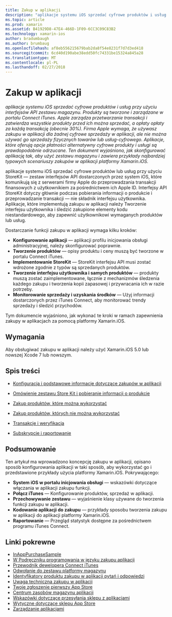 ```yaml
---
title: Zakup w aplikacji
description: "aplikacje systemu iOS sprzedać cyfrowe produktów i usług przy użyciu interfejsów API zestawu magazynu. Produkty są tworzone i zarządzane w portalu Connect iTunes. Apple zarządza przetwarzanie transakcji i zatwierdza wszystkie produkty przed ich można sprzedać, a opłaty opłaty za każdą transakcję (obecnie 30%). Firma Apple wymaga, że używasz zakupu w aplikacji dla żadnej cyfrowe sprzedaży w aplikacji, ale nie można używać go sprzedaży fizycznych towarów lub usług-cyfrowego. Aplikacje, które oferują opcje płatności alternatywny cyfrowe produkty i usługi są prawdopodobnie odrzucane. Ten dokument wyjaśniono, jak skonfigurować aplikację tak, aby użyć zestawu magazynu i zawiera przykłady najbardziej typowych scenariuszy zakupów w aplikacji platformy Xamarin.iOS."
ms.topic: article
ms.prod: xamarin
ms.assetid: B41929D8-47E4-466D-1F09-6CC3C09C83B2
ms.technology: xamarin-ios
author: bradumbaugh
ms.author: brumbaug
ms.openlocfilehash: af8eb556215679bab2da8f54e8231f7d7d3ed418
ms.sourcegitcommit: 6cd40d190abe38edd50fc74331be15324a845a28
ms.translationtype: MT
ms.contentlocale: pl-PL
ms.lasthandoff: 02/27/2018
---
```

# <a name="in-app-purchasing"></a>Zakup w aplikacji

_aplikacje systemu iOS sprzedać cyfrowe produktów i usług przy użyciu interfejsów API zestawu magazynu. Produkty są tworzone i zarządzane w portalu Connect iTunes. Apple zarządza przetwarzanie transakcji i zatwierdza wszystkie produkty przed ich można sprzedać, a opłaty opłaty za każdą transakcję (obecnie 30%). Firma Apple wymaga, że używasz zakupu w aplikacji dla żadnej cyfrowe sprzedaży w aplikacji, ale nie można używać go sprzedaży fizycznych towarów lub usług-cyfrowego. Aplikacje, które oferują opcje płatności alternatywny cyfrowe produkty i usługi są prawdopodobnie odrzucane. Ten dokument wyjaśniono, jak skonfigurować aplikację tak, aby użyć zestawu magazynu i zawiera przykłady najbardziej typowych scenariuszy zakupów w aplikacji platformy Xamarin.iOS._


aplikacje systemu iOS sprzedać cyfrowe produktów lub usług przy użyciu StoreKit — zestaw interfejsów API dostarczonych przez system iOS, które komunikują się z serwerami firmy Apple do przeprowadzania transakcji finansowych z użytkownikiem za pośrednictwem ich Apple ID. Interfejsy API StoreKit dotyczy głównie podczas pobierania informacji o produkcie i przeprowadzanie transakcji — nie składnik interfejsu użytkownika. Aplikacje, które implementują zakupu w aplikacji należy Tworzenie interfejsu użytkownika i śledzić zakupione elementy kodu niestandardowego, aby zapewnić użytkownikowi wymaganych produktów lub usług.

Dostarczanie funkcji zakupu w aplikacji wymaga kilku kroków:

-  **Konfigurowanie aplikacji** — aplikacji profilu inicjowania obsługi administracyjnej, należy skonfigurować poprawnie.
-  **Tworzenie produktów** — opisy produktu i ceny muszą być tworzone w portalu Connect iTunes.
-  **Implementowanie StoreKit** — StoreKit interfejsu API musi zostać wdrożone zgodnie z typów są sprzedanych produktów.
-  **Tworzenie interfejsu użytkownika i samych produktów** — produkty muszą zostać zaimplementowane, łącznie z mechanizmów śledzenia każdego zakupu i tworzenia kopii zapasowej i przywracania ich w razie potrzeby.
-  **Monitorowanie sprzedaży i uzyskania środków** — Użyj informacji dostarczonych przez iTunes Connect, aby monitorować trendy sprzedaży i śledzić przychodów.


Tym dokumencie wyjaśniono, jak wykonać te kroki w ramach zapewnienia zakupy w aplikacjach za pomocą platformy Xamarin.iOS.


## <a name="requirements"></a>Wymagania

Aby obsługiwać zakupu w aplikacji należy użyć Xamarin.iOS 5.0 lub nowszej Xcode 7 lub nowszym.

## <a name="contents"></a>Spis treści

 * [Konfiguracja i podstawowe informacje dotyczące zakupów w aplikacji](~/ios/platform/in-app-purchasing/in-app-purchase-basics-and-configuration.md)

 * [Omówienie zestawu Store Kit i pobieranie informacji o produkcie](~/ios/platform/in-app-purchasing/store-kit-overview-and-retreiving-product-information.md)

 * [Zakup produktów, które można wykorzystać](~/ios/platform/in-app-purchasing/purchasing-consumable-products.md)

 * [Zakup produktów, których nie można wykorzystać](~/ios/platform/in-app-purchasing/purchasing-non-consumable-products.md)

 * [Transakcje i weryfikacja](~/ios/platform/in-app-purchasing/transactions-and-verification.md)

 * [Subskrypcje i raportowanie](~/ios/platform/in-app-purchasing/subscriptions-and-reporting.md)


## <a name="summary"></a>Podsumowanie

Ten artykuł ma wprowadzono koncepcję zakupu w aplikacji, opisano sposób konfigurowania aplikacji w taki sposób, aby wykorzystać go i przedstawione przykłady użycia platformy Xamarin.iOS. Pokrywającego:

-  **System iOS w portalu inicjowania obsługi** — wskazówki dotyczące włączania w aplikacji zakupu funkcji.
-  **Połącz iTunes** — Konfigurowanie produktów, sprzedaż w aplikacji.
-  **Przechowywanie zestawu** — wyjaśnienie klasy używane do tworzenia funkcji zakupu w aplikacji.
-  **Kodowanie aplikacji do zakupu** — przykłady sposobu tworzenia zakupu w aplikacji do aplikacji platformy Xamarin.iOS.
-  **Raportowanie** — Przegląd statystyk dostępne za pośrednictwem programu iTunes Connect.


## <a name="related-links"></a>Linki pokrewne

- [InAppPurchaseSample](https://developer.xamarin.com/samples/StoreKit/)
- [W Podręczniku programowania w języku zakupu aplikacji](https://developer.apple.com/library/ios/documentation/NetworkingInternet/Conceptual/StoreKitGuide/Introduction.html)
- [Przewodnik dewelopera Connect iTunes](https://developer.apple.com/library/ios/documentation/LanguagesUtilities/Conceptual/iTunesConnect_Guide/iTunesConnect_Guide.pdf)
- [Odwołanie do zestawu platformy magazynu](https://developer.apple.com/library/ios/documentation/StoreKit/Reference/StoreKit_Collection/StoreKit_Collection.pdf)
- [Identyfikatory produktu zakupu w aplikacji pytań i odpowiedzi](https://developer.apple.com/library/ios/#qa/qa1329/_index.html)
- [Uwaga techniczna zakupu w aplikacji](https://developer.apple.com/library/ios/#technotes/tn2259/_index.html)
- [Twoje zgłoszenie pierwszy App Store](https://developer.apple.com/library/ios/documentation/IDEs/Conceptual/AppDistributionGuide/Introduction/Introduction.html)
- [Centrum zasobów magazynu aplikacji](https://developer.apple.com/appstore/index.html)
- [Wskazówki dotyczące przesyłania sklepu z aplikacjami](https://developer.apple.com/appstore/resources/submission/tips.html)
- [Wytyczne dotyczące sklepu App Store](https://developer.apple.com/appstore/resources/approval/guidelines.html)
- [Zarządzanie aplikacjami](https://developer.apple.com/appstore/resources/managing/index.html)
